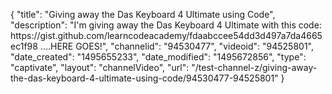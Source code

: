 {
    "title": "Giving away the Das Keyboard 4 Ultimate using Code",
    "description": "I'm giving away the Das Keyboard 4 Ultimate with this code: https:\/\/gist.github.com\/learncodeacademy\/fdaabccee54dd3d497a7da4665ec1f98 ....HERE GOES!",
    "channelid": "94530477",
    "videoid": "94525801",
    "date_created": "1495655233",
    "date_modified": "1495672856",
    "type": "captivate",
    "layout": "channelVideo",
    "url": "\/test-channel-z\/giving-away-the-das-keyboard-4-ultimate-using-code\/94530477-94525801"
}